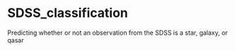 # SDSS_classification
Predicting whether or not an observation from the SDSS is a star, galaxy, or qasar
